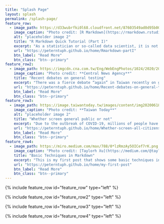 ```yaml
---
title: "Splash Page"
layout: splash
permalink: /splash-page/
feature_row:  
  - image_path: https://d33wubrfki0l68.cloudfront.net/87603549ad0d95b0071da0f9270b2f89ead3b39b/48700/lesson-images/websites-1-render.png
    image_caption: "Photo credit: [R Markdown](https://rmarkdown.rstudio.com/)"
    alt: "placeholder image 2"
    title: "R Markdown Quick Tutorial (Part I)"
    excerpt: "As a statistician or so-called data scientist, it is not only important to master the methods of data analysis, but also know how to pass the analysis results clearly to others and ensure our research reproducibility. .... "
    url: "https://peterntuph.github.io/home/Rmarkdown-partI"
    btn_label: "Read More"
    btn_class: "btn--primary"
feature_row2:
  - image_path: https://imgcdn.cna.com.tw/Eng/WebEngPhotos/1024/2020/20200923/3879x2182_083163292936.jpg
    image_caption: "Photo credit: **Central News Agency**"
    title: "Recent debates on general testing"
    excerpt: "There was a fierce debate “again” in Taiwan recently on general testing for coronavirus. However, this time the problem is not about screening all citizens but all arrivals at borders, worrying about the risk of asymptomatic carriers."
    url: "https://peterntuph.github.io/home/Recent-debates-on-general-testing/"
    btn_label: "Read More"
    btn_class: "btn--primary"
feature_row3:  
  - image_path: https://image.taiwantoday.tw/images/content/img20200618144920331.jpg
    image_caption: "Photo credit: **Taiwan Today**"
    alt: "placeholder image 2"
    title: "Whether screen general public or not"
    excerpt: "Due to the outbreak of COVID-19, millions of people have lived in fear of being infected by this contagious and fatal virus."
    url: "https://peterntuph.github.io/home/Whether-screen-all-citizens-or-not/"
    btn_label: "Read More"
    btn_class: "btn--primary"
feature_row4:
  - image_path: https://miro.medium.com/max/788/0*lzRmzAy5OICef7rK.png
    image_caption: "Photo credit: [Taylorh Xu](https://medium.com/@taylorhxu/markdown-for-dummies-a24e982b8e85)"
    title: "Basic Techniques in Markdown"
    excerpt: "This is my first post that shows some basic techniques in Markdown"
    url: "https://peterntuph.github.io/home/my-first-post"
    btn_label: "Read More"
    btn_class: "btn--primary"    
---
```


{% include feature_row id="feature_row" type="left" %}

{% include feature_row id="feature_row2" type="left" %}

{% include feature_row id="feature_row3" type="left" %}

{% include feature_row id="feature_row4" type="left" %}
